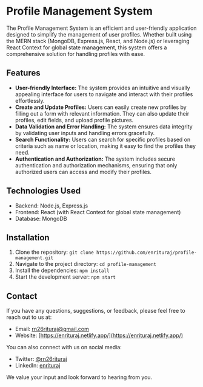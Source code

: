 # Profile Management System

The Profile Management System is an efficient and user-friendly application designed to simplify the management of user profiles. Whether built using the MERN stack (MongoDB, Express.js, React, and Node.js) or leveraging React Context for global state management, this system offers a comprehensive solution for handling profiles with ease.

## Features

- **User-friendly Interface:** The system provides an intuitive and visually appealing interface for users to navigate and interact with their profiles effortlessly.
- **Create and Update Profiles:** Users can easily create new profiles by filling out a form with relevant information. They can also update their profiles, edit fields, and upload profile pictures.
- **Data Validation and Error Handling:** The system ensures data integrity by validating user inputs and handling errors gracefully.
- **Search Functionality:** Users can search for specific profiles based on criteria such as name or location, making it easy to find the profiles they need.
- **Authentication and Authorization:** The system includes secure authentication and authorization mechanisms, ensuring that only authorized users can access and modify their profiles.

## Technologies Used

- Backend: Node.js, Express.js
- Frontend: React (with React Context for global state management)
- Database: MongoDB

## Installation

1. Clone the repository: `git clone https://github.com/enrituraj/profile-management.git`
2. Navigate to the project directory: `cd profile-management`
3. Install the dependencies: `npm install`
4. Start the development server: `npm start`

## Contact

If you have any questions, suggestions, or feedback, please feel free to reach out to us at:

- Email: [rn26rituraj@gmail.com](mailto:rn26rituraj@gmail.com)
- Website: [https://enrituraj.netlify.app/](https://enrituraj.netlify.app/)

You can also connect with us on social media:

- Twitter: [@rn26rituraj](https://twitter.com/rn26rituraj)
- LinkedIn: [enrituraj](https://www.linkedin.com/in/enrituraj/)

We value your input and look forward to hearing from you.
